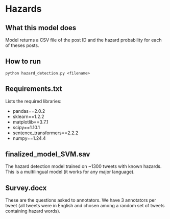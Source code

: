 # Hazards
## What this model does
Model returns a CSV file of the post ID and the hazard probability for each of theses posts. 

## How to run
```
python hazard_detection.py <filename>
```

## Requirements.txt
Lists the required libraries:

- pandas==2.0.2
- sklearn==1.2.2
- matplotlib==3.7.1
- scipy==1.10.1
- sentence_transformers==2.2.2
- numpy==1.24.4

## finalized_model_SVM.sav
The hazard detection model trained on ~1300 tweets with known hazards. This is a multilingual model (it works for any major language).

## Survey.docx

These are the questions asked to annotators. We have 3 annotators per tweet (all tweets were in English and chosen among a random set of tweets containing hazard words).

